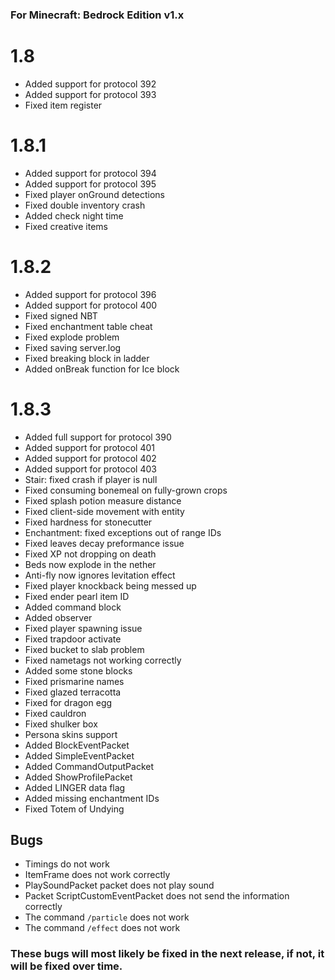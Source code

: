 ### For Minecraft: Bedrock Edition v1.x

# 1.8
* Added support for protocol 392
* Added support for protocol 393
* Fixed item register

# 1.8.1
* Added support for protocol 394
* Added support for protocol 395
* Fixed player onGround detections
* Fixed double inventory crash
* Added check night time
* Fixed creative items

# 1.8.2
* Added support for protocol 396
* Added support for protocol 400
* Fixed signed NBT
* Fixed enchantment table cheat
* Fixed explode problem
* Fixed saving server.log
* Fixed breaking block in ladder
* Added onBreak function for Ice block

# 1.8.3
* Added full support for protocol 390
* Added support for protocol 401
* Added support for protocol 402
* Added support for protocol 403
* Stair: fixed crash if player is null
* Fixed consuming bonemeal on fully-grown crops
* Fixed splash potion measure distance
* Fixed client-side movement with entity
* Fixed hardness for stonecutter
* Enchantment: fixed exceptions out of range IDs
* Fixed leaves decay preformance issue
* Fixed XP not dropping on death
* Beds now explode in the nether
* Anti-fly now ignores levitation effect
* Fixed player knockback being messed up
* Fixed ender pearl item ID
* Added command block
* Added observer
* Fixed player spawning issue
* Fixed trapdoor activate
* Fixed bucket to slab problem
* Fixed nametags not working correctly
* Added some stone blocks
* Fixed prismarine names
* Fixed glazed terracotta
* Fixed for dragon egg
* Fixed cauldron
* Fixed shulker box
* Persona skins support
* Added BlockEventPacket
* Added SimpleEventPacket
* Added CommandOutputPacket
* Added ShowProfilePacket
* Added LINGER data flag
* Added missing enchantment IDs
* Fixed Totem of Undying

## Bugs
* Timings do not work
* ItemFrame does not work correctly
* PlaySoundPacket packet does not play sound
* Packet ScriptCustomEventPacket does not send the information correctly
* The command `/particle` does not work
* The command `/effect` does not work
### These bugs will most likely be fixed in the next release, if not, it will be fixed over time.
